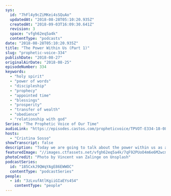 ```yaml
---
sys:
  id: "7hFl4y9cZiMKei4sSQuAo"
  updatedAt: "2018-08-28T05:10:20.935Z"
  createdAt: "2018-09-03T16:09:30.641Z"
  revision: 3
  space: "vfgh62eq5a4k"
  contentType: "podcasts"
date: "2018-08-28T05:10:20.935Z"
title: "The Power Within Us (Part 1)"
slug: "prophetic-voice-334"
publishDate: "2018-08-27"
originalAirDate: "2018-08-25"
episodeNumber: 334
keywords:
  - "holy spirit"
  - "power of words"
  - "discipleship"
  - "prophecy"
  - "appointed time"
  - "blessings"
  - "prosperity"
  - "transfer of wealth"
  - "obedience"
  - "relationship with god"
Series: "The Prophetic Voice of Our Time"
audioLink: "https://episodes.castos.com/propheticvoice/TPVOT-E334-18-08-25-26-The-Power-of-a-Believer.mp3"
hosts:
  - "Cristina Sosso"
showTranscript: false
description: "Today we are going to talk about the power within us as a Christian, as a disciple of our Lord Jesus Christ. John 14:26-27 But the Counselor, the Holy Spirit, whom the Father will send in My name, He will teach you all things, and bring to your remembrance all that I said to you. Peace I leave with you; My peace I give to you; not as the world gives do I give to you. Do not let your heart be troubled, nor let it be fearful.  You heard that I said to you, ‘I go away, and I will come to you.’ If you loved Me, you would have rejoiced because I go to the Father, for the Father is greater than I. Now I have told you before it happens, so that when it happens, you may believe."
featuredImage: "//images.ctfassets.net/vfgh62eq5a4k/7qF92PUoO4m6e6M2wcmU6W/92a8453e034c1a2803b146386f663f41/vincent-van-zalinge-391106-unsplash.jpg"
photoCredit: "Photo by Vincent van Zalinge on Unsplash"
podcastSeries:
  id: "185CxkJ9QWqYAgE86EWWOC"
  contentType: "podcastSeries"
people:
  - id: "3zLvufAtlKgiiGIaEYs4S4"
    contentType: "people"
---
```

